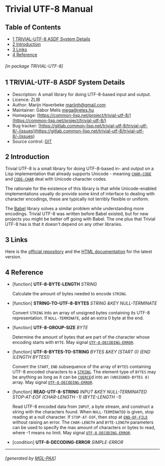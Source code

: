 <a id="x-28TRIVIAL-UTF-8-3A-40TRIVIAL-UTF-8-MANUAL-20MGL-PAX-3ASECTION-29"></a>
# Trivial UTF-8 Manual

## Table of Contents

- [1 TRIVIAL-UTF-8 ASDF System Details][d9f2]
- [2 Introduction][e14a]
- [3 Links][3c3e]
- [4 Reference][a043]

###### \[in package TRIVIAL-UTF-8\]
<a id="x-28-22trivial-utf-8-22-20ASDF-2FSYSTEM-3ASYSTEM-29"></a>
## 1 TRIVIAL-UTF-8 ASDF System Details

- Description: A small library for doing UTF-8-based input and output.
- Licence: ZLIB
- Author: Marijn Haverbeke <marijnh@gmail.com>
- Maintainer: Gábor Melis <mega@retes.hu>
- Homepage: [https://common-lisp.net/project/trivial-utf-8/](https://common-lisp.net/project/trivial-utf-8/)
- Bug tracker: [https://gitlab.common-lisp.net/trivial-utf-8/trivial-utf-8/-/issues](https://gitlab.common-lisp.net/trivial-utf-8/trivial-utf-8/-/issues)
- Source control: [GIT](https://gitlab.common-lisp.net/trivial-utf-8/trivial-utf-8.git)

<a id="x-28TRIVIAL-UTF-8-3A-40TRIVIAL-UTF-8-INTRODUCTION-20MGL-PAX-3ASECTION-29"></a>
## 2 Introduction

Trivial UTF-8 is a small library for doing UTF-8-based in- and
output on a Lisp implementation that already supports Unicode -
meaning [`CHAR-CODE`][7e2c] and [`CODE-CHAR`][d796] deal with Unicode character codes.

The rationale for the existence of this library is that while
Unicode-enabled implementations usually do provide some kind of
interface to dealing with character encodings, these are typically
not terribly flexible or uniform.

The [Babel][babel] library solves a similar problem while
understanding more encodings. Trivial UTF-8 was written before Babel
existed, but for new projects you might be better off going with
Babel. The one plus that Trivial UTF-8 has is that it doesn't depend
on any other libraries.

[babel]: https://common-lisp.net/project/babel/ 


<a id="x-28TRIVIAL-UTF-8-3A-40TRIVIAL-UTF-8-LINKS-20MGL-PAX-3ASECTION-29"></a>
## 3 Links

Here is the [official repository][trivial-utf-8-repo] and the
[HTML documentation][trivial-utf-8-doc] for the latest version.

[trivial-utf-8-repo]: https://gitlab.common-lisp.net/trivial-utf-8/trivial-utf-8 

[trivial-utf-8-doc]: http://melisgl.github.io/mgl-pax-world/trivial-utf-8-manual.html 


<a id="x-28TRIVIAL-UTF-8-3A-40TRIVIAL-UTF-8-REFERENCE-20MGL-PAX-3ASECTION-29"></a>
## 4 Reference

<a id="x-28TRIVIAL-UTF-8-3AUTF-8-BYTE-LENGTH-20FUNCTION-29"></a>
- [function] **UTF-8-BYTE-LENGTH** *STRING*

    Calculate the amount of bytes needed to encode `STRING`.

<a id="x-28TRIVIAL-UTF-8-3ASTRING-TO-UTF-8-BYTES-20FUNCTION-29"></a>
- [function] **STRING-TO-UTF-8-BYTES** *STRING &KEY NULL-TERMINATE*

    Convert `STRING` into an array of unsigned bytes containing its UTF-8
    representation. If `NULL-TERMINATE`, add an extra 0 byte at the end.

<a id="x-28TRIVIAL-UTF-8-3AUTF-8-GROUP-SIZE-20FUNCTION-29"></a>
- [function] **UTF-8-GROUP-SIZE** *BYTE*

    Determine the amount of bytes that are part of the character whose
    encoding starts with `BYTE`. May signal [`UTF-8-DECODING-ERROR`][ad1e].

<a id="x-28TRIVIAL-UTF-8-3AUTF-8-BYTES-TO-STRING-20FUNCTION-29"></a>
- [function] **UTF-8-BYTES-TO-STRING** *BYTES &KEY (START 0) (END (LENGTH BYTES))*

    Convert the `START`, `END` subsequence of the array of `BYTES` containing
    UTF-8 encoded characters to a [`STRING`][4267]. The element type of
    `BYTES` may be anything as long as it can be [`COERCE`][7959]d into
    an `(UNSIGNED-BYTES 8)` array. May signal [`UTF-8-DECODING-ERROR`][ad1e].

<a id="x-28TRIVIAL-UTF-8-3AREAD-UTF-8-STRING-20FUNCTION-29"></a>
- [function] **READ-UTF-8-STRING** *INPUT &KEY NULL-TERMINATED STOP-AT-EOF (CHAR-LENGTH -1) (BYTE-LENGTH -1)*

    Read UTF-8 encoded data from `INPUT`, a byte stream, and construct a
    string with the characters found. When `NULL-TERMINATED` is given,
    stop reading at a null character. If `STOP-AT-EOF`, then stop at
    [`END-OF-FILE`][cc17] without raising an error. The `CHAR-LENGTH` and
    `BYTE-LENGTH` parameters can be used to specify the max amount of
    characters or bytes to read, where -1 means no limit. May signal
    [`UTF-8-DECODING-ERROR`][ad1e].

<a id="x-28TRIVIAL-UTF-8-3AUTF-8-DECODING-ERROR-20CONDITION-29"></a>
- [condition] **UTF-8-DECODING-ERROR** *SIMPLE-ERROR*

  [3c3e]: #x-28TRIVIAL-UTF-8-3A-40TRIVIAL-UTF-8-LINKS-20MGL-PAX-3ASECTION-29 "Links"
  [4267]: http://www.lispworks.com/documentation/HyperSpec/Body/t_string.htm "STRING TYPE"
  [7959]: http://www.lispworks.com/documentation/HyperSpec/Body/f_coerce.htm "COERCE FUNCTION"
  [7e2c]: http://www.lispworks.com/documentation/HyperSpec/Body/f_char_c.htm "CHAR-CODE FUNCTION"
  [a043]: #x-28TRIVIAL-UTF-8-3A-40TRIVIAL-UTF-8-REFERENCE-20MGL-PAX-3ASECTION-29 "Reference"
  [ad1e]: #x-28TRIVIAL-UTF-8-3AUTF-8-DECODING-ERROR-20CONDITION-29 "TRIVIAL-UTF-8:UTF-8-DECODING-ERROR CONDITION"
  [cc17]: http://www.lispworks.com/documentation/HyperSpec/Body/e_end_of.htm "END-OF-FILE CONDITION"
  [d796]: http://www.lispworks.com/documentation/HyperSpec/Body/f_code_c.htm "CODE-CHAR FUNCTION"
  [d9f2]: #x-28-22trivial-utf-8-22-20ASDF-2FSYSTEM-3ASYSTEM-29 '"trivial-utf-8" ASDF/SYSTEM:SYSTEM'
  [e14a]: #x-28TRIVIAL-UTF-8-3A-40TRIVIAL-UTF-8-INTRODUCTION-20MGL-PAX-3ASECTION-29 "Introduction"

* * *
###### \[generated by [MGL-PAX](https://github.com/melisgl/mgl-pax)\]
